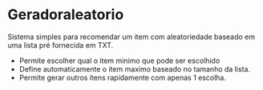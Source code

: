 # Geradoraleatorio
Sistema simples para recomendar um item com aleatoriedade baseado em uma lista pré fornecida em TXT.


- Permite escolher qual o item minimo que pode ser escolhido
- Define automaticamente o item maximo baseado no tamanho da lista.
- Permite gerar outros itens rapidamente com apenas 1 escolha.
